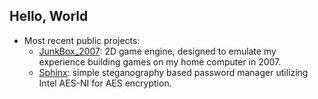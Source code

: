 ## Hello, World
- Most recent public projects:
  * [JunkBox_2007](https://www.github.com/0xfeefee/JunkBox_2007): 2D game engine, designed to emulate my experience building games on my home computer in 2007.
  * [Sphinx](https://www.github.com/0xfeefee/Sphinx): simple steganography based password manager utilizing Intel AES-NI for AES encryption.
